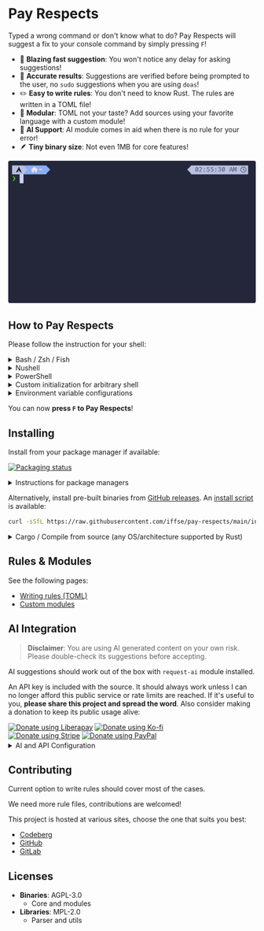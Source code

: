# Pay Respects

Typed a wrong command or don't know what to do? Pay Respects will suggest a fix to your console command by simply pressing `F`!

- 🚀 **Blazing fast suggestion**: You won't notice any delay for asking suggestions!
- 🎯 **Accurate results**: Suggestions are verified before being prompted to the user, no `sudo` suggestions when you are using `doas`!
- ✏️ **Easy to write rules**: You don't need to know Rust. The rules are written in a TOML file!
- 🔩 **Modular**: TOML not your taste? Add sources using your favorite language with a custom module!
- 🤖 **AI Support**: AI module comes in aid when there is no rule for your error!
- 🪶 **Tiny binary size**: Not even 1MB for core features!

![showcase](./img/showcase.gif)

## How to Pay Respects

Please follow the instruction for your shell:

<details>
	<summary>Bash / Zsh / Fish</summary>

> Append the following line to your configuration file:
> ```sh
> eval "$(pay-respects bash --alias)"
> eval "$(pay-respects zsh --alias)"
> pay-respects fish --alias | source
> ```
> Arguments:
> - `--alias [alias]`: Alias to a custom key, defaults to `f`
> - `--nocnf`: Disables `command_not_found` handler

> Manual aliasing (**DEPRECATED**, do not use):
> ```sh
> alias f="$(pay-respects bash)"
> alias f="$(pay-respects zsh)"
> alias f="$(pay-respects fish)"
> ```

</details>

<details>
	<summary>Nushell</summary>

> Add the following output to your configuration file:
> ```sh
> pay-respects nushell --alias [<alias>]
> ```

> Or save it as a file:
> ```sh
> pay-respects nushell --alias [<alias>] | save -f ~/.pay-respects.nu
> ```
> and source from your config file:
> ```sh
> source ~/.pay-respects.nu
> ```

</details>

<details>
	<summary>PowerShell</summary>

> Append the following output to your profile:
> ```pwsh
> pay-respects pwsh --alias [<alias>] [--nocnf]
> ```

> Or directly pipe the output to your profile:
> ```pwsh
> pay-respects pwsh --alias [<alias>] [--nocnf] >> $PROFILE
> ```

</details>

<details>
	<summary>Custom initialization for arbitrary shell</summary>

> pay-respects only requires 2 environment variables to function:
>
> - `_PR_SHELL`: The binary name of the current working shell.
> - `_PR_LAST_COMMAND`: The last command.
>
> pay-respects echos back, if applicable, a `cd` command that can be evaluated by the current working shell.

> General example:
> ```sh
> eval $(_PR_SHELL=sh _PR_LAST_COMMAND="git comit" pay-respects)
> ```

</details>

<details>
	<summary>Environment variable configurations</summary>

> - `_PR_LIB`: Directory of modules, analogous to `PATH`. If not provided, search in `PATH` or compile-time provided value.
> - `_PR_PACKAGE_MANAGER`: Use defined package manager instead of auto-detecting alphabetically

</details>

You can now **press `F` to Pay Respects**!

## Installing

Install from your package manager if available:

[![Packaging status](https://repology.org/badge/vertical-allrepos/pay-respects.svg)](https://repology.org/project/pay-respects/versions)

<details>
	<summary>Instructions for package managers</summary>

> | OS / Distribution | Repository      | Instructions                     |
> |-------------------|-----------------|----------------------------------|
> | Arch Linux        | [AUR]           | `paru -S pay-respects` (`-bin`)  |
> | Arch Linux (ARM)  | [Arch Linux CN] | `sudo pacman -S pay-respects`    |
> | NixOS / *Any*     | [nixpkgs]       | `nix-env -iA nixos.pay-respects` |

[AUR]: https://aur.archlinux.org/
[Arch Linux CN]: https://github.com/archlinuxcn/repo
[nixpkgs]: https://github.com/NixOS/nixpkgs

</details>

Alternatively, install pre-built binaries from [GitHub releases](https://github.com/iffse/pay-respects/releases). An [install script](./install.sh) is available:
```sh
curl -sSfL https://raw.githubusercontent.com/iffse/pay-respects/main/install.sh | sh
```

<details>
	<summary>Cargo / Compile from source (any OS/architecture supported by Rust)</summary>

> This installation requires you to have Cargo (the Rust package manager) installed.

> Install from [crates.io](https://crates.io/), modules are optional
> ```sh
> cargo install pay-respects
> cargo install pay-respects-module-runtime-rules
> cargo install pay-respects-module-request-ai
> ```

> Clone from git and install, suitable for adding custom compile-time rules:
> ```sh
> git clone --depth 1 https://github.com/iffse/pay-respects
> cd pay-respects
> cargo install --path core
> cargo install --path module-runtime-rules
> cargo install --path module-request-ai
> ```

</details>

## Rules & Modules

See the following pages:

- [Writing rules (TOML)](./rules.md)
- [Custom modules](./modules.md)

## AI Integration

> **Disclaimer**: You are using AI generated content on your own risk. Please double-check its suggestions before accepting.

AI suggestions should work out of the box with `request-ai` module installed.

An API key is included with the source. It should always work unless I can no longer afford this public service or rate limits are reached. If it's useful to you, **please share this project and spread the word**. Also consider making a donation to keep its public usage alive:

<div>
	<a
		href="https://liberapay.com/iff/donate"
		target="_blank"
		rel="noreferrer"
		><img
			src="https://liberapay.com/assets/widgets/donate.svg"
			alt="Donate using Liberapay"
		/></a
	>
	<a href="https://ko-fi.com/iffse" target="_blank" rel="noreferrer"
		><img
			height='30'
			src="https://www.vectorlogo.zone/logos/ko-fi/ko-fi-ar21.svg"
			alt="Donate using Ko-fi"
			style="height: 30px;"
		/></a
	>
	<br />
	<a href="https://iffse.eu.org/stripe" target="_blank" rel="noreferrer"
		><img
			height='30'
			src="https://cdn.brandfolder.io/KGT2DTA4/at/8vbr8k4mr5xjwk4hxq4t9vs/Stripe_wordmark_-_blurple.svg"
			alt="Donate using Stripe"
			style="height: 30px;"
		/></a
	>
	<a
		href="https://www.paypal.com/donate/?hosted_button_id=QN7Z7ZHRAAFZL"
		target="_blank"
		rel="noreferrer"
		><img
			height='30'
			src="https://upload.wikimedia.org/wikipedia/commons/b/b5/PayPal.svg"
			alt="Donate using PayPal"
			style="height: 25px; margin-bottom: 3px;"
		/></a
	>
</div>

<details>
	<summary>AI and API Configuration</summary>

> Configuration is done via environment variables:
>
> - `_PR_AI_API_KEY`: Your own API key
> - `_PR_AI_URL`: URL used. Any OpenAI compatible URL can be used, e.g.:
>	- `https://api.openai.com/v1/chat/completions` (Note: OpenAI's ChatGPT is very slow)
>	- `https://api.groq.com/openai/v1/chat/completions`
> - `_PR_AI_MODEL`: Model used
> - `_PR_AI_DISABLE`: Setting to any value disables AI integration
> - `_PR_AI_LOCALE`: Locale in which the AI explains the suggestion. Defaults to user system locale

> Compile time variables: Default values for the respective variables above when not set
>
> - `_DEF_PR_AI_API_KEY`
> - `_DEF_PR_AI_URL`
> - `_DEF_PR_AI_MODEL`
>
>  If default values were not provided, pay-respects' own values will be used. Your request will be filtered to avoid abuse usages. Request will then be forwarded to a LLM provider that will not use your data for training.

</details>

## Contributing

Current option to write rules should cover most of the cases.

We need more rule files, contributions are welcomed!

This project is hosted at various sites, choose the one that suits you best:

- [Codeberg](https://codeberg.org/iff/pay-respects)
- [GitHub](https://github.com/iffse/pay-respects)
- [GitLab](https://gitlab.com/iffse/pay-respects)

## Licenses

- **Binaries**: AGPL-3.0
	- Core and modules
- **Libraries**: MPL-2.0
	- Parser and utils

